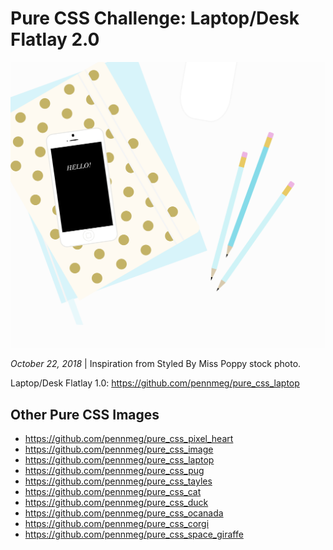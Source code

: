 # Pure CSS Challenge: Laptop/Desk Flatlay 2.0

![Final Version:](pure_css_desk-flatlay-FINAL.png)

*October 22, 2018* | Inspiration from Styled By Miss Poppy stock photo.

Laptop/Desk Flatlay 1.0: https://github.com/pennmeg/pure_css_laptop

## Other Pure CSS Images

* https://github.com/pennmeg/pure_css_pixel_heart
* https://github.com/pennmeg/pure_css_image
* https://github.com/pennmeg/pure_css_laptop
* https://github.com/pennmeg/pure_css_pug
* https://github.com/pennmeg/pure_css_tayles
* https://github.com/pennmeg/pure_css_cat
* https://github.com/pennmeg/pure_css_duck
* https://github.com/pennmeg/pure_css_ocanada
* https://github.com/pennmeg/pure_css_corgi
* https://github.com/pennmeg/pure_css_space_giraffe
